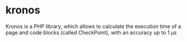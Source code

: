 # kronos
Kronos is a PHP library, which allows to calculate the execution time of a page and code blocks (called CheckPoint), with an accuracy up to 1 μs
